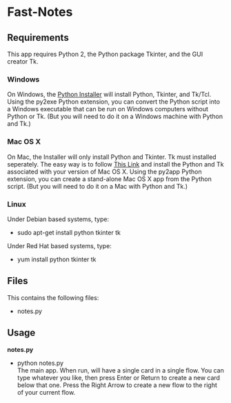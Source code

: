 # Fast-Notes
## Requirements
This app requires Python 2, the Python package Tkinter, and the GUI creator Tk.  
### Windows
On Windows, the [Python Installer] will install Python, Tkinter, and Tk/Tcl. Using the py2exe Python extension, you can convert the Python script into a Windows executable that can be run on Windows computers without Python or Tk. (But you will need to do it on a Windows machine with Python and Tk.)

### Mac OS X
On Mac, the Installer will only install Python and Tkinter.  Tk must installed seperately. The easy way is to follow [This Link] and install the Python and Tk associated with your version of Mac OS X. Using the py2app Python extension, you can create a stand-alone Mac OS X app from the Python script. (But you will need to do it on a Mac with Python and Tk.)

### Linux
Under Debian based systems, type:
- sudo apt-get install python tkinter tk

Under Red Hat based systems, type:
- yum install python tkinter tk

## Files
This contains the following files:
- notes.py

## Usage
**notes.py**
- python notes.py  
The main app.  When run, will have a single card in a single flow.  You can type whatever you like, then press Enter or Return to create a new card below that one.  Press the Right Arrow to create a new flow to the right of your current flow.

<!-- Links -->
[Python Installer]:https://www.python.org/downloads/windows/
[This Link]:https://www.python.org/download/mac/tcltk/
